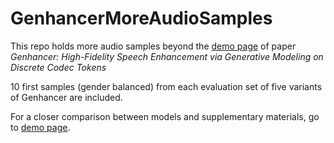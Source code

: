 # GenhancerMoreAudioSamples

This repo holds more audio samples beyond the [demo page](https://sophieymie.github.io/) of paper <i>Genhancer: High-Fidelity Speech Enhancement via Generative Modeling on Discrete Codec Tokens</i>

10 first samples (gender balanced) from each evaluation set of five variants of Genhancer are included.

For a closer comparison between models and supplementary materials, go to [demo page](https://sophieymie.github.io/).
